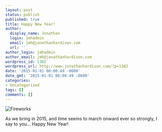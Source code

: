 ```yaml
---
layout: post
status: publish
published: true
title: Happy New Year!
author:
  display_name: Jonathan
  login: jmhadmin
  email: jmh@jonathanhardison.com
  url: ''
author_login: jmhadmin
author_email: jmh@jonathanhardison.com
wordpress_id: 1302
wordpress_url: http://www.jonathanhardison.com/?p=1302
date: '2015-01-01 00:00:49 -0600'
date_gmt: '2015-01-01 06:00:49 -0600'
categories:
- Uncategorized
tags: []
comments: []
---
```

![Fireworks]({{site.base}}/imagecontent/2014/12/2015-firework-reflection-300x210.jpg)

As we bring in 2015, and time seems to march onward ever so strongly, I say to you...
Happy New Year!
